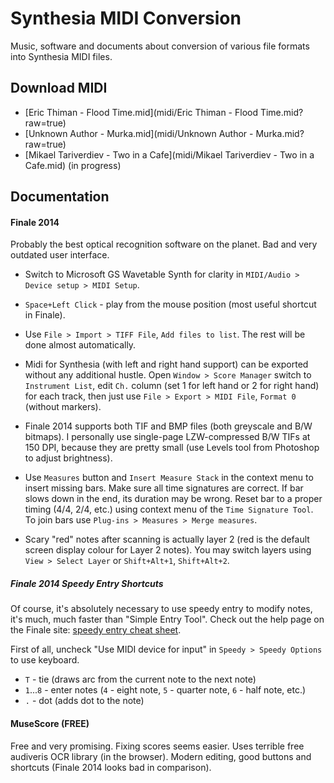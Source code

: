 Synthesia MIDI Conversion
=========================

Music, software and documents about conversion of various file formats into Synthesia MIDI files.


Download MIDI
-------------

* [Eric Thiman - Flood Time.mid](midi/Eric Thiman - Flood Time.mid?raw=true)
* [Unknown Author - Murka.mid](midi/Unknown Author - Murka.mid?raw=true)
* [Mikael Tariverdiev - Two in a Cafe](midi/Mikael Tariverdiev - Two in a Cafe.mid) (in progress)

Documentation
-------------

#### Finale 2014

Probably the best optical recognition software on the planet. Bad and very outdated user interface.

* Switch to Microsoft GS Wavetable Synth for clarity in `MIDI/Audio > Device setup > MIDI Setup`.

* `Space+Left Click` - play from the mouse position (most useful shortcut in Finale).

* Use `File > Import > TIFF File`, `Add files to list`. The rest will be done almost automatically.

* Midi for Synthesia (with left and right hand support) can be exported without any additional hustle.
Open `Window > Score Manager` switch to `Instrument List`, edit `Ch.` column (set 1 for left hand or 2 for right hand)
for each track, then just use `File > Export > MIDI File`, `Format 0` (without markers).

* Finale 2014 supports both TIF and BMP files (both greyscale and B/W bitmaps). I personally use single-page
LZW-compressed B/W TIFs at 150 DPI, because they are pretty small (use Levels tool from Photoshop to adjust brightness).

* Use `Measures` button and `Insert Measure Stack` in the context menu to insert missing bars.
Make sure all time signatures are correct. If bar slows down in the end, its duration may be wrong.
Reset bar to a proper timing (4/4, 2/4, etc.) using context menu of the `Time Signature Tool`.
To join bars use `Plug-ins > Measures > Merge measures`.

* Scary "red" notes after scanning is actually layer 2 (red is the default screen display colour for Layer 2 notes).
You may switch layers using `View > Select Layer` or `Shift+Alt+1`, `Shift+Alt+2`.

##### Finale 2014 Speedy Entry Shortcuts

Of course, it's absolutely necessary to use speedy entry to modify notes, it's much, much faster than "Simple Entry Tool".
Check out the help page on the Finale site: [speedy entry cheat sheet](http://www.finalemusic.com/usermanuals/finale2012mac/Content/Finale/Speedy_Entry.htm).

First of all, uncheck "Use MIDI device for input" in `Speedy > Speedy Options` to use keyboard.

* `T` - tie (draws arc from the current note to the next note)
* `1`...`8` - enter notes (`4` - eight note, `5` - quarter note, `6` - half note, etc.)
* `.` - dot (adds dot to the note)

#### MuseScore (FREE)

Free and very promising. Fixing scores seems easier. Uses terrible free audiveris OCR library (in the browser).
Modern editing, good buttons and shortcuts (Finale 2014 looks bad in comparison).

